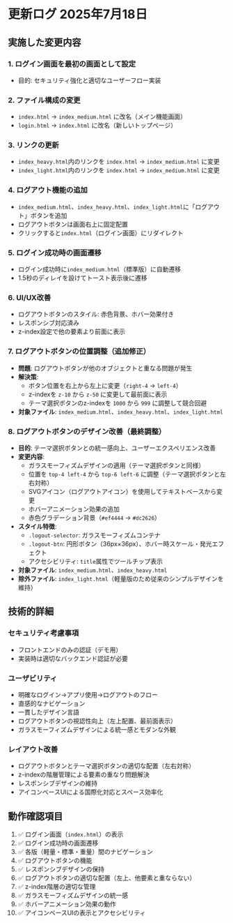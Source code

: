 # 更新ログ 2025年7月18日

## 実施した変更内容

### 1. ログイン画面を最初の画面として設定
- 目的: セキュリティ強化と適切なユーザーフロー実装

### 2. ファイル構成の変更
- `index.html` → `index_medium.html` に改名（メイン機能画面）
- `login.html` → `index.html` に改名（新しいトップページ）

### 3. リンクの更新
- `index_heavy.html`内のリンクを `index.html` → `index_medium.html` に変更
- `index_light.html`内のリンクを `index.html` → `index_medium.html` に変更

### 4. ログアウト機能の追加
- `index_medium.html`、`index_heavy.html`、`index_light.html`に「ログアウト」ボタンを追加
- ログアウトボタンは画面右上に固定配置
- クリックすると`index.html`（ログイン画面）にリダイレクト

### 5. ログイン成功時の画面遷移
- ログイン成功時に`index_medium.html`（標準版）に自動遷移
- 1.5秒のディレイを設けてトースト表示後に遷移

### 6. UI/UX改善
- ログアウトボタンのスタイル: 赤色背景、ホバー効果付き
- レスポンシブ対応済み
- z-index設定で他の要素より前面に表示

### 7. ログアウトボタンの位置調整（追加修正）
- **問題**: ログアウトボタンが他のオブジェクトと重なる問題が発生
- **解決策**: 
  - ボタン位置を右上から左上に変更（`right-4` → `left-4`）
  - z-indexを `z-10` から `z-50` に変更して最前面に表示
  - テーマ選択ボタンのz-indexを `1000` から `999` に調整して競合回避
- **対象ファイル**: `index_medium.html`、`index_heavy.html`、`index_light.html`

### 8. ログアウトボタンのデザイン改善（最終調整）
- **目的**: テーマ選択ボタンとの統一感向上、ユーザーエクスペリエンス改善
- **変更内容**:
  - ガラスモーフィズムデザインの適用（テーマ選択ボタンと同様）
  - 位置を `top-4 left-4` から `top-6 left-6` に調整（テーマ選択ボタンと左右対称）
  - SVGアイコン（ログアウトアイコン）を使用してテキストベースから変更
  - ホバーアニメーション効果の追加
  - 赤色グラデーション背景（`#ef4444` → `#dc2626`）
- **スタイル特徴**:
  - `.logout-selector`: ガラスモーフィズムコンテナ
  - `.logout-btn`: 円形ボタン（36px×36px）、ホバー時スケール・発光エフェクト
  - アクセシビリティ: `title`属性でツールチップ表示
- **対象ファイル**: `index_medium.html`、`index_heavy.html`
- **除外ファイル**: `index_light.html`（軽量版のため従来のシンプルデザインを維持）

## 技術的詳細

### セキュリティ考慮事項
- フロントエンドのみの認証（デモ用）
- 実装時は適切なバックエンド認証が必要

### ユーザビリティ
- 明確なログイン→アプリ使用→ログアウトのフロー
- 直感的なナビゲーション
- 一貫したデザイン言語
- ログアウトボタンの視認性向上（左上配置、最前面表示）
- ガラスモーフィズムデザインによる統一感とモダンな外観

### レイアウト改善
- ログアウトボタンとテーマ選択ボタンの適切な配置（左右対称）
- z-indexの階層管理による要素の重なり問題解決
- レスポンシブデザインの維持
- アイコンベースUIによる国際化対応とスペース効率化

## 動作確認項目
1. ✅ ログイン画面（`index.html`）の表示
2. ✅ ログイン成功時の画面遷移
3. ✅ 各版（軽量・標準・重量）間のナビゲーション
4. ✅ ログアウトボタンの機能
5. ✅ レスポンシブデザインの保持
6. ✅ ログアウトボタンの適切な配置（左上、他要素と重ならない）
7. ✅ z-index階層の適切な管理
8. ✅ ガラスモーフィズムデザインの統一感
9. ✅ ホバーアニメーション効果の動作
10. ✅ アイコンベースUIの表示とアクセシビリティ
